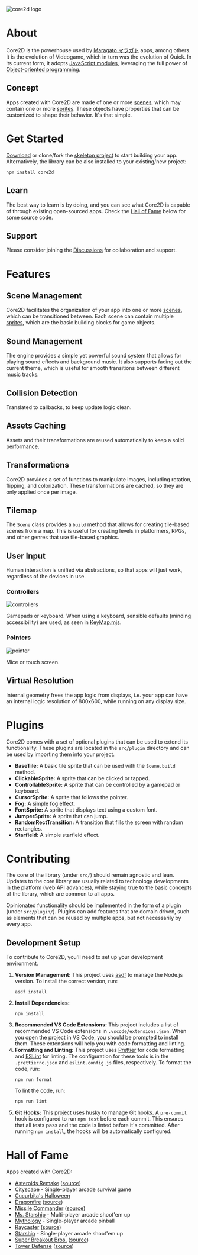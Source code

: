 ![core2d logo](./core2d.jpg)

# About

Core2D is the powerhouse used by [Maragato マラガト](https://maragato.itch.io) apps, among others. It is the evolution of Videogame, which in turn was the evolution of Quick. In its current form, it adopts [JavaScript modules](https://developer.mozilla.org/en-US/docs/Web/JavaScript/Guide/Modules), leveraging the full power of [Object-oriented programming](https://developer.mozilla.org/en-US/docs/Learn/JavaScript/Objects/Object-oriented_programming).

## Concept

Apps created with Core2D are made of one or more [scenes](src/Scene.mjs), which may contain one or more [sprites](src/Sprite.mjs). These objects have properties that can be customized to shape their behavior. It's that simple.

# Get Started

[Download](https://github.com/dgchrt/core2d-skel/archive/refs/heads/main.zip) or clone/fork the [skeleton project](https://github.com/dgchrt/core2d-skel/) to start building your app. Alternatively, the library can be also installed to your existing/new project:

```shell
npm install core2d
```

## Learn

The best way to learn is by doing, and you can see what Core2D is capable of through existing open-sourced apps. Check the [Hall of Fame](#hall-of-fame) below for some source code.

## Support

Please consider joining the [Discussions](https://github.com/dgchrt/core2d/discussions) for collaboration and support.

# Features

## Scene Management

Core2D facilitates the organization of your app into one or more [scenes](src/Scene.mjs), which can be transitioned between. Each scene can contain multiple [sprites](src/Sprite.mjs), which are the basic building blocks for game objects.

## Sound Management

The engine provides a simple yet powerful sound system that allows for playing sound effects and background music. It also supports fading out the current theme, which is useful for smooth transitions between different music tracks.

## Collision Detection

Translated to callbacks, to keep update logic clean.

## Assets Caching

Assets and their transformations are reused automatically to keep a solid performance.

## Transformations

Core2D provides a set of functions to manipulate images, including rotation, flipping, and colorization. These transformations are cached, so they are only applied once per image.

## Tilemap

The `Scene` class provides a `build` method that allows for creating tile-based scenes from a map. This is useful for creating levels in platformers, RPGs, and other genres that use tile-based graphics.

## User Input

Human interaction is unified via abstractions, so that apps will just work, regardless of the devices in use.

### Controllers

![controllers](controller.png)

Gamepads or keyboard. When using a keyboard, sensible defaults (minding accessibility) are used, as seen in [KeyMap.mjs](https://github.com/dgchrt/core2d/blob/main/src/KeyMap.mjs).

### Pointers

![pointer](pointer.png)

Mice or touch screen.

## Virtual Resolution

Internal geometry frees the app logic from displays, i.e. your app can have an internal logic resolution of 800x600, while running on any display size.

# Plugins

Core2D comes with a set of optional plugins that can be used to extend its functionality. These plugins are located in the `src/plugin` directory and can be used by importing them into your project.

- **BaseTile:** A basic tile sprite that can be used with the `Scene.build` method.
- **ClickableSprite:** A sprite that can be clicked or tapped.
- **ControllableSprite:** A sprite that can be controlled by a gamepad or keyboard.
- **CursorSprite:** A sprite that follows the pointer.
- **Fog:** A simple fog effect.
- **FontSprite:** A sprite that displays text using a custom font.
- **JumperSprite:** A sprite that can jump.
- **RandomRectTransition:** A transition that fills the screen with random rectangles.
- **Starfield:** A simple starfield effect.

# Contributing

The core of the library (under `src/`) should remain agnostic and lean. Updates to the core library are usually related to technology developments in the platform (web API advances), while staying true to the basic concepts of the library, which are common to all apps.

Opinionated functionality should be implemented in the form of a plugin (under `src/plugin/`). Plugins can add features that are domain driven, such as elements that can be reused by multiple apps, but not necessarily by every app.

## Development Setup

To contribute to Core2D, you'll need to set up your development environment.

1.  **Version Management:**
    This project uses [asdf](https://asdf-vm.com/) to manage the Node.js version. To install the correct version, run:
    ```shell
    asdf install
    ```
2.  **Install Dependencies:**
    ```shell
    npm install
    ```
3.  **Recommended VS Code Extensions:**
    This project includes a list of recommended VS Code extensions in `.vscode/extensions.json`. When you open the project in VS Code, you should be prompted to install them. These extensions will help you with code formatting and linting.
4.  **Formatting and Linting:**
    This project uses [Prettier](https://prettier.io/) for code formatting and [ESLint](https://eslint.org/) for linting. The configuration for these tools is in the `.prettierrc.json` and `eslint.config.js` files, respectively.
    To format the code, run:
    ```shell
    npm run format
    ```
    To lint the code, run:
    ```shell
    npm run lint
    ```
5.  **Git Hooks:**
    This project uses [husky](https://typicode.github.io/husky/) to manage Git hooks. A `pre-commit` hook is configured to run `npm test` before each commit. This ensures that all tests pass and the code is linted before it's committed. After running `npm install`, the hooks will be automatically configured.

# Hall of Fame

Apps created with Core2D:

- [Asteroids Remake](https://chamun.github.io/asteroids-remake/) ([source](https://github.com/chamun/asteroids-remake))
- [Cityscape](https://puter.com/app/cityscape) - Single-player arcade survival game
- [Cucurbita's Halloween](https://www.kongregate.com/games/bbastudios/cucurbitas-halloween)
- [Dragonfire](http://staudt.github.io/dragonfire) ([source](https://github.com/staudt/dragonfire))
- [Missile Commander](https://dgchrt.github.io/missile-commander/) ([source](https://github.com/dgchrt/missile-commander))
- [Ms. Starship](https://puter.com/app/ms-starship) - Multi-player arcade shoot'em up
- [Mythology](https://puter.com/app/mythology) - Single-player arcade pinball
- [Raycaster](https://staudt.github.io/raycaster/) ([source](https://github.com/staudt/raycaster))
- [Starship](https://puter.com/app/starship) - Single-player arcade shoot'em up
- [Super Breakout Bros.](https://staudt.github.io/SuperBreakoutBros/) ([source](https://github.com/staudt/SuperBreakoutBros))
- [Tower Defense](https://danielcolnaghi.github.io/towerdefense) ([source](https://github.com/danielcolnaghi/towerdefense))
